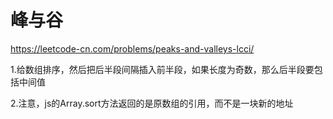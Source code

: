 # 峰与谷
https://leetcode-cn.com/problems/peaks-and-valleys-lcci/

1.给数组排序，然后把后半段间隔插入前半段，如果长度为奇数，那么后半段要包括中间值

2.注意，js的Array.sort方法返回的是原数组的引用，而不是一块新的地址